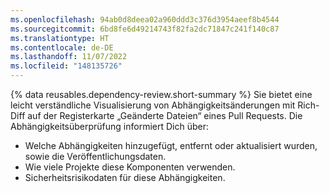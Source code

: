 ```yaml
---
ms.openlocfilehash: 94ab0d8deea02a960ddd3c376d3954aeef8b4544
ms.sourcegitcommit: 6bd8fe6d49214743f82fa2dc71847c241f140c87
ms.translationtype: HT
ms.contentlocale: de-DE
ms.lasthandoff: 11/07/2022
ms.locfileid: "148135726"
---
```

{% data reusables.dependency-review.short-summary %} Sie bietet eine leicht verständliche Visualisierung von Abhängigkeitsänderungen mit Rich-Diff auf der Registerkarte „Geänderte Dateien“ eines Pull Requests. Die Abhängigkeitsüberprüfung informiert Dich über:
- Welche Abhängigkeiten hinzugefügt, entfernt oder aktualisiert wurden, sowie die Veröffentlichungsdaten.
- Wie viele Projekte diese Komponenten verwenden.
- Sicherheitsrisikodaten für diese Abhängigkeiten.
